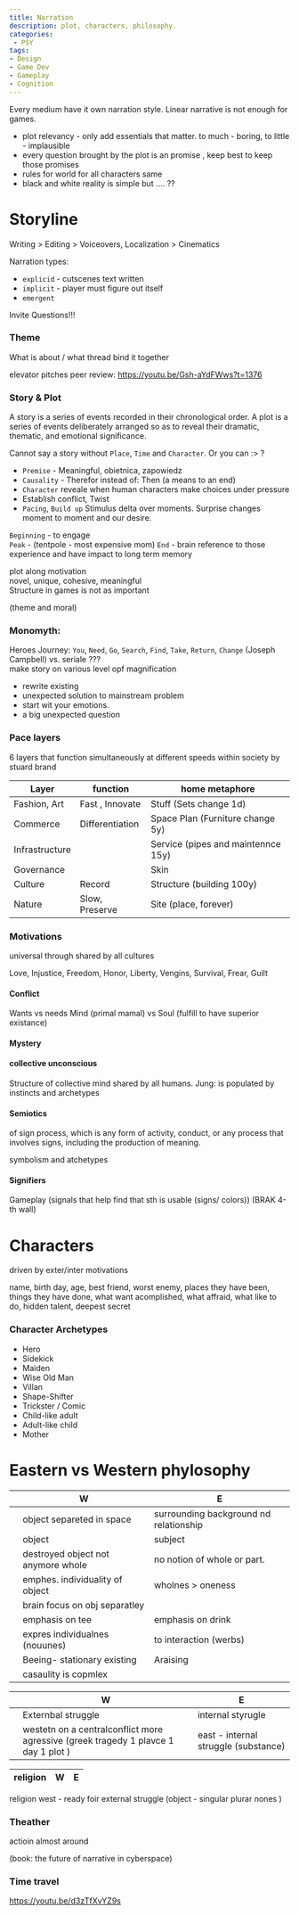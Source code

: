 ```yaml
---
title: Narration
description: plot, characters, philosophy.
categories:
 - PSY
tags:
- Design
- Game Dev
- Gameplay
- Cognition
---
```



Every medium have it own narration style. Linear narrative is not enough for games.  

- plot relevancy - only add essentials that matter. to much - boring, to little - implausible
- every question brought by the plot is an promise , keep best to keep those promises
- rules for world for all characters same
- black and white reality is simple but .... ??

# Storyline

Writing > Editing > Voiceovers, Localization > Cinematics


Narration types:  
- `explicid` - cutscenes text written
- `implicit` - player must figure out itself
- `emergent`

Invite Questions!!!

### Theme
What is about / what thread bind it together

elevator pitches
peer review:  https://youtu.be/Gsh-aYdFWws?t=1376

### Story  & Plot
A story is a series of events recorded in their chronological order. A plot is a series of events deliberately arranged so as to reveal their dramatic, thematic, and emotional significance.

Cannot say a story without `Place`, `Time` and `Character`. Or you can :> ?

   - `Premise` -  Meaningful, obietnica, zapowiedz
   - `Causality` -  Therefor instead of: Then  (a means to an end)
   - `Character` reveale when human characters make choices under pressure
   -  Establish conflict, Twist
   - `Pacing`, `Build up` Stimulus delta over moments. Surprise changes moment to moment and our desire.




`Beginning` - to engage  
`Peak` -  (tentpole - most expensive mom)
`End` - brain reference to those experience and have impact to long term memory  


plot along motivation  
novel, unique, cohesive, meaningful  
Structure in games is not as important  

(theme and moral)

### Monomyth:
  Heroes Journey: `You`, `Need`, `Go`, `Search`, `Find`, `Take`, `Return`, `Change`  (Joseph Campbell)
  vs. seriale ???  
  make story on various level opf magnification   

  - rewrite existing
  - unexpected solution to mainstream problem
  - start wit your emotions.
  - a big unexpected question


### Pace layers
6 layers that function simultaneously at different speeds within society by stuard brand   


 Layer | function | home metaphore |
 | - | - | - |
Fashion, Art | Fast , Innovate | Stuff (Sets change 1d)
Commerce | Differentiation | Space Plan (Furniture change 5y)
Infrastructure | | Service (pipes and maintennce 15y)
Governance | | Skin
Culture | Record | Structure (building 100y)
Nature | Slow, Preserve | Site (place, forever)


###  Motivations
universal through shared by all cultures



Love, Injustice, Freedom, Honor, Liberty, Vengins,  Survival, Frear, Guilt


#### Conflict
Wants vs needs
Mind (primal mamal) vs Soul (fulfill to have superior existance)

#### Mystery


####  collective unconscious
Structure of collective mind shared by all humans. Jung: is populated by instincts and archetypes


#### Semiotics
of sign process, which is any form of activity, conduct, or any process that involves signs, including the production of meaning.

symbolism and atchetypes


#### Signifiers
Gameplay (signals that help find that sth is usable (signs/ colors)) (BRAK 4-th wall)



# Characters
driven by exter/inter motivations

name, birth day, age, best friend, worst enemy, places they have been, things they have done,  what want acomplished, what affraid, what like to do, hidden talent, deepest secret

### Character Archetypes
- Hero
- Sidekick
- Maiden
- Wise Old Man
- Villan
- Shape-Shifter
- Trickster / Comic
- Child-like adult
- Adult-like child
- Mother


# Eastern vs Western phylosophy


||W|E|
|---|---|---|
||object separeted in space| surrounding  background nd relationship
| | object | subject |
||destroyed object not anymore whole |no notion of whole or part.
||emphes. individuality of object| wholnes > oneness|
||brain focus on obj separatley |
||emphasis on tee | emphasis on drink
||expres individualnes (nouunes) | to interaction (werbs)
||Beeing- stationary existing | Araising |
||casaulity is copmlex|



||W|E|
|---|---|---|
||Externbal struggle|internal styrugle
||westetn on a centralconflict more agressive (greek tragedy 1 plavce 1 day 1 plot )|east - internal struggle (substance)

|religion|W|E|
|---|---|---|

religion
west - ready foir external struggle (object - singular plurar nones )

### Theather
actioin almost around   

(book: the future of narrative in cyberspace)

### Time travel

https://youtu.be/d3zTfXvYZ9s
